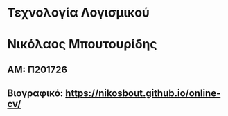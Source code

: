 # Τεχνολογία Λογισμικού

# Νικόλαος Μπουτουρίδης

## ΑΜ: Π201726

## Βιογραφικό: https://nikosbout.github.io/online-cv/
